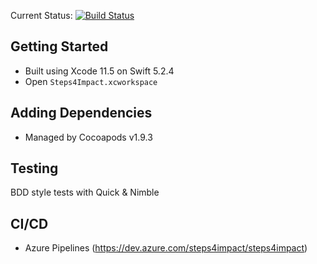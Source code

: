 Current Status: [![Build Status](https://dev.azure.com/steps4impact/steps4impact/_apis/build/status/steps4impact%20(iOS)?branchName=master)](https://dev.azure.com/steps4impact/steps4impact/_build/latest?definitionId=1&branchName=master)

## Getting Started

- Built using Xcode 11.5 on Swift 5.2.4
- Open `Steps4Impact.xcworkspace`

## Adding Dependencies

- Managed by Cocoapods v1.9.3

## Testing

BDD style tests with Quick & Nimble

## CI/CD

- Azure Pipelines (https://dev.azure.com/steps4impact/steps4impact)
